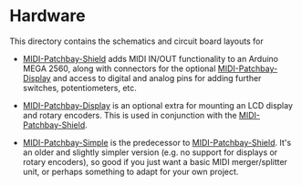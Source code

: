 # Hardware

This directory contains the schematics and circuit board layouts for

* [MIDI-Patchbay-Shield](MIDI-Patchbay-Shield) adds MIDI IN/OUT
functionality to an Arduino MEGA 2560, along with connectors for
the optional [MIDI-Patchbay-Display](MIDI-Patchbay-Display) and
access to digital and analog pins for adding further switches,
potentiometers, etc.

* [MIDI-Patchbay-Display](MIDI-Patchbay-Display) is an optional extra
for mounting an LCD display and rotary encoders.  This is used in
conjunction with the [MIDI-Patchbay-Shield](MIDI-Patchbay-Shield).

* [MIDI-Patchbay-Simple](MIDI-Patchbay-Simple) is the predecessor to
[MIDI-Patchbay-Shield](MIDI-Patchbay-Shield).  It's an older and slightly
simpler version (e.g. no support for displays or rotary encoders), so
good if you just want a basic MIDI merger/splitter unit, or perhaps
something to adapt for your own project.
